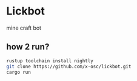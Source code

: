 # Lickbot
mine craft bot
## how 2 run?
```bash 
rustup toolchain install nightly
git clone https://github.com/x-osc/lickbot.git
cargo run
```
